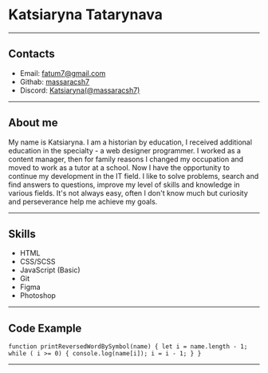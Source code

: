 # Katsiaryna Tatarynava #

***************************

## Contacts ##

* Email: <fatum7@gmail.com>
* Githab: [massaracsh7](https://github.com/massaracsh7)
* Discord: [Katsiaryna(@massaracsh7)](https://discordapp.com/users/516715744646660106)

***************************

## About me ##

My name is Katsiaryna. I am a historian by education, I received additional education in the specialty - a web designer programmer. I worked as a content manager, then for family reasons I changed my occupation and moved to work as a tutor at a school. Now I have the opportunity to continue my development in the IT field.
I like to solve problems, search and find answers to questions, improve my level of skills and knowledge in various fields. It's not always easy, often I don't know much
but curiosity and perseverance help me achieve my goals.

***************************

## Skills ##

* HTML
* CSS/SCSS
* JavaScript (Basic)
* Git
* Figma
* Photoshop

***************************

## Code Example ##

`
function printReversedWordBySymbol(name) {
    let i = name.length - 1;
    while ( i >= 0) {
      console.log(name[i]);
      i = i - 1;
  }
} 
`

***************************